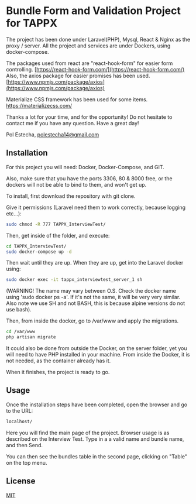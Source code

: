 
# Bundle Form and Validation Project for TAPPX

The project has been done under Laravel(PHP), Mysql, React & Nginx as the proxy / server. All the project and services are under Dockers, using docker-compose.

The packages used from react are "react-hook-form" for easier form controlling. [https://react-hook-form.com/](https://react-hook-form.com/)
Also, the axios package for easier promises has been used. [https://www.npmjs.com/package/axios](https://www.npmjs.com/package/axios)

Materialize CSS framework has been used for some items. https://materializecss.com/

Thanks a lot for your time, and for the opportunity! Do not hesitate to contact me if you have any question. Have a great day!

Pol Estecha, polestecha14@gmail.com

## Installation

For this project you will need: Docker, Docker-Compose, and GIT.

Also, make sure that you have the ports 3306, 80 & 8000 free, or the dockers will not be able to bind to them, and won't get up.

To install, first download the repository with git clone.

Give it permissions (Laravel need them to work correctly, because logging etc...):

```bash
sudo chmod -R 777 TAPPX_InterviewTest/
```

Then, get inside of the folder, and execute:

```bash
cd TAPPX_InterviewTest/
sudo docker-compose up -d
```
Then wait until they are up. When they are up, get into the Laravel docker using:

```bash
sudo docker exec -it tappx_interviewtest_server_1 sh
```
(WARNING! The name may vary between O.S. Check the docker name using 'sudo docker ps -a'. If it's not the same, it will be very very similar. Also note we use SH and not BASH, this is because alpine versions do not use bash).

Then, from inside the docker, go to /var/www and apply the migrations.
```bash
cd /var/www
php artisan migrate
```

It could also be done from outside the Docker, on the server folder, yet you will need to have PHP installed in your machine. From inside the Docker, it is not needed, as the container already has it.

When it finishes, the project is ready to go.

## Usage

Once the installation steps have been completed, open the browser and go to the URL:

```bash
localhost/
```
Here you will find the main page of the project. Browser usage is as described on the Interview Test. Type in a a valid name and bundle name, and then Send. 

You can then see the bundles table in the second page, clicking on "Table" on the top menu.

## License
[MIT](https://choosealicense.com/licenses/mit/)
